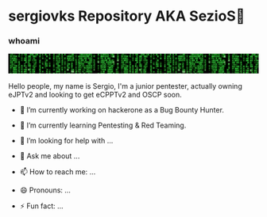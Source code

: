 <h1> sergiovks Repository AKA SezioS👋 </h1>

<h3>whoami</h3>

<img src="https://github.com/sergiovks/sergiovks/blob/main/banner.jpg?raw=true">

Hello people, my name is Sergio, I'm a junior pentester, actually owning eJPTv2 and looking to get eCPPTv2 and OSCP soon.



- 🔭 I’m currently working on hackerone as a Bug Bounty Hunter.

- 🌱 I’m currently learning Pentesting & Red Teaming.

- 🤔 I’m looking for help with ...

- 💬 Ask me about ...

- 📫 How to reach me: ...

- 😄 Pronouns: ...

- ⚡ Fun fact: ...

<!--
**sergiovks/sergiovks** is a ✨ _special_ ✨ repository because its `README.md` (this file) appears on your GitHub profile.

Here are some ideas to get you started:

- 🔭 I’m currently working on ...
- 🌱 I’m currently learning ...
- 👯 I’m looking to collaborate on ...
- 🤔 I’m looking for help with ...
- 💬 Ask me about ...
- 📫 How to reach me: ...
- 😄 Pronouns: ...
- ⚡ Fun fact: ...
-->
